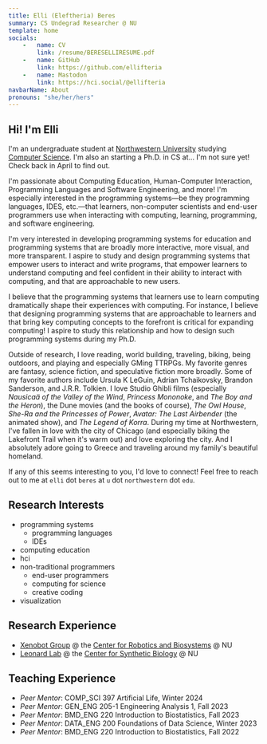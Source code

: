 ```yaml
---
title: Elli (Eleftheria) Beres
summary: CS Undegrad Researcher @ NU
template: home
socials:
    -   name: CV
        link: /resume/BERESELLIRESUME.pdf
    -   name: GitHub
        link: https://github.com/ellifteria
    -   name: Mastodon
        link: https://hci.social/@ellifteria
navbarName: About
pronouns: "she/her/hers"
---
```


## Hi! I'm Elli

I'm an undergraduate student at [Northwestern University](https://www.northwestern.edu/) studying [Computer Science](https://www.mccormick.northwestern.edu/computer-science/).
I'm also an starting a Ph.D. in CS at... I'm not sure yet!
Check back in April to find out.

I'm passionate about Computing Education, Human-Computer Interaction, Programming Languages and Software Engineering, and more!
I'm especially interested in the programming systems—be they programming languages, IDES, etc.—that learners, non-computer scientists and end-user programmers use when interacting with computing, learning, programming, and software engineering.

I'm very interested in developing programming systems for education and programming systems that are broadly more interactive, more visual, and more transparent.
I aspire to study and design programming systems that empower users to interact and write programs, that empower learners to understand computing and feel confident in their ability to interact with computing, and that are approachable to new users.

I believe that the programming systems that learners use to learn computing dramatically shape their experiences with computing.
For instance, I believe that designing programming systems that are approachable to learners and that bring key computing concepts to the forefront is critical for expanding computing!
I aspire to study this relationship and how to design such programming systems during my Ph.D.

Outside of research, I love reading, world building, traveling, biking, being outdoors, and playing and especially GMing TTRPGs.
My favorite genres are fantasy, science fiction, and speculative fiction more broadly.
Some of my favorite authors include Ursula K LeGuin, Adrian Tchaikovsky, Brandon Sanderson, and J.R.R. Tolkien.
I love Studio Ghibli films (especially *Nausicaä of the Valley of the Wind*, *Princess Mononoke*, and *The Boy and the Heron*), the Dune movies (and the books of course), *The Owl House*, *She-Ra and the Princesses of Power*, *Avatar: The Last Airbender* (the animated show), and *The Legend of Korra*.
During my time at Northwestern, I've fallen in love with the city of Chicago (and especially biking the Lakefront Trail when it's warm out) and love exploring the city.
And I absolutely adore going to Greece and traveling around my family's beautiful homeland.

If any of this seems interesting to you, I'd love to connect!
Feel free to reach out to me at ```elli``` dot ```beres``` at ```u``` dot ```northwestern``` dot ```edu```.

## Research Interests

- programming systems
    - programming languages
    - IDEs
- computing education
- hci
- non-traditional programmers
    - end-user programmers
    - computing for science
    - creative coding
- visualization

## Research Experience

- [Xenobot Group](https://www.xenobot.group/) @ the [Center for Robotics and Biosystems](https://robotics.northwestern.edu/) @ NU
- [Leonard Lab](https://www.leonard.northwestern.edu/) @ the [Center for Synthetic Biology](https://syntheticbiology.northwestern.edu/) @ NU

## Teaching Experience

- *Peer Mentor*: COMP_SCI 397 Artificial Life, Winter 2024
- *Peer Mentor*: GEN_ENG 205-1 Engineering Analysis 1, Fall 2023
- *Peer Mentor*: BMD_ENG 220 Introduction to Biostatistics, Fall 2023
- *Peer Mentor*: DATA_ENG 200 Foundations of Data Science, Winter 2023
- *Peer Mentor*: BMD_ENG 220 Introduction to Biostatistics, Fall 2022

<!-- ## Research interests

I'm most interested in research into building powerful and accessible tools that make it easier to for people to interact with computers and computation!

<!-- Going forward, I hope to continue working towards building tools that let people do computing more effectively and efficiently. -->
<!-- I would love to combine this passionate with my fascination for languages in the field of programming languages to help design programming languages that enable users to write easier, safer, less buggy, and more correct code! -->

<!-- My current work is focused on evolutionary computation in artificial life.
As a member of the [Xenobot Lab](https://www.xenobot.group), I'm investigating evolutionary algorithms and open-endedness in artificial intelligence and artificial life.
You can see some of my work on [my GitHub](https://www.github.com/ellifteria)!

I also work in the [Leonard Lab](https://www.leonard.northwestern.edu) where I  am developing an open-source software package for analyzing flow cytometry data, specifically for mammalian synthetic biology applications. -->
